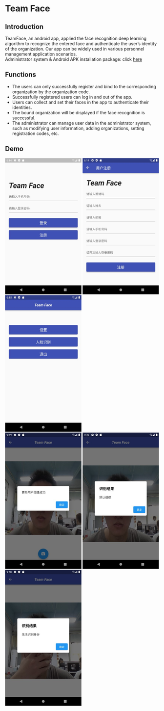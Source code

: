 # Team Face

## Introduction
TeamFace, an android app, applied the face recognition deep learning algorithm to recognize the entered face and authenticate the user’s identity of the organization. Our app can be widely used in various personnel management application scenarios.<br>
Administrator system & Android APK installation package: click [here](http://39.103.167.15:2022)

## Functions
* The users can only successfully register and bind to the corresponding organization by the organization code.
* Successfully registered users can log in and out of the app.
* Users can collect and set their faces in the app to authenticate their identities.
* The bound organization will be displayed if the face recognition is successful.
* The administrator can manage user data in the administrator system, such as modifying user information, adding organizations, setting registration codes, etc.

## Demo
<img src="demo/login.jpg" alt="login" width="250"/> <img src="demo/signup.jpg" alt="signup" width="250"/> <img src="demo/home.jpg" alt="home" width="250"/> <br>
<img src="demo/setting_success.jpg" alt="setting_success" width="250"/> <img src="demo/rec_success.jpg" alt="rec_success" width="250"/> <img src="demo/rec_failed.jpg" alt="rec_failed" width="250"/>
